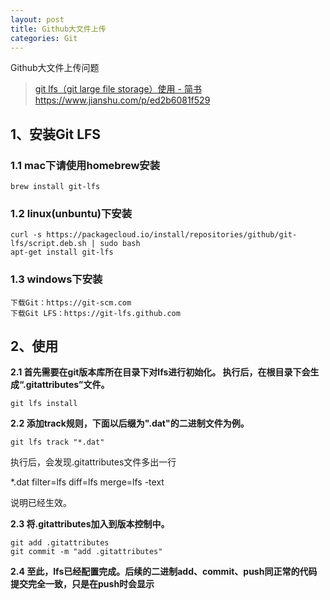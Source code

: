 ```yaml
---
layout: post
title: Github大文件上传
categories: Git
---
```


Github大文件上传问题

> <a href="https://www.jianshu.com/p/ed2b6081f529" target="_blank">git lfs（git large file storage）使用 - 简书
> https://www.jianshu.com/p/ed2b6081f529</a>

## 1、安装Git LFS

### 1.1 mac下请使用homebrew安装

```
brew install git-lfs
```



### 1.2 linux(unbuntu)下安装

```
curl -s https://packagecloud.io/install/repositories/github/git-lfs/script.deb.sh | sudo bash
apt-get install git-lfs
```



### 1.3 windows下安装

```
下载Git：https://git-scm.com
下载Git LFS：https://git-lfs.github.com
```



## 2、使用

**2.1 首先需要在git版本库所在目录下对lfs进行初始化。 执行后，在根目录下会生成“.gitattributes”文件。**

```
git lfs install
```

**2.2 添加track规则，下面以后缀为".dat"的二进制文件为例。**

```
git lfs track "*.dat"
```

执行后，会发现.gitattributes文件多出一行

*.dat filter=lfs diff=lfs merge=lfs -text

说明已经生效。

**2.3 将.gitattributes加入到版本控制中。**

```
git add .gitattributes
git commit -m "add .gitattributes"
```

**2.4 至此，lfs已经配置完成。后续的二进制add、commit、push同正常的代码提交完全一致，只是在push时会显示**

